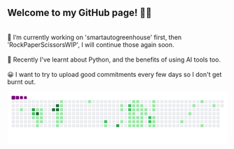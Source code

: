 ## Welcome to my GitHub page! 👋😎
<br>
🤔 I’m currently working on 'smartautogreenhouse' first, then 'RockPaperScissorsWIP', I will continue those again soon.
<br>
<br>
🧐 Recently I've learnt about Python, and the benefits of using AI tools too.
<br>
<br>
😀 I want to try to upload good commitments every few days so I don't get burnt out.

![snake gif](https://github.com/mattrich98/mattrich98/blob/output/github-contribution-grid-snake.gif)
